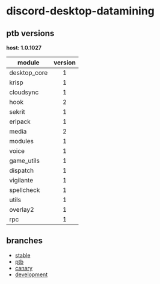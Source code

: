 # discord-desktop-datamining

## ptb versions

**host: 1.0.1027**

| module | version |
| ------ | :-----: |
| desktop_core | 1 |
| krisp | 1 |
| cloudsync | 1 |
| hook | 2 |
| sekrit | 1 |
| erlpack | 1 |
| media | 2 |
| modules | 1 |
| voice | 1 |
| game_utils | 1 |
| dispatch | 1 |
| vigilante | 1 |
| spellcheck | 1 |
| utils | 1 |
| overlay2 | 1 |
| rpc | 1 |

## branches

- [stable](https://github.com/OpenAsar/discord-desktop-datamining/tree/stable)
- [ptb](https://github.com/OpenAsar/discord-desktop-datamining/tree/ptb)
- [canary](https://github.com/OpenAsar/discord-desktop-datamining/tree/canary)
- [development](https://github.com/OpenAsar/discord-desktop-datamining/tree/development)
